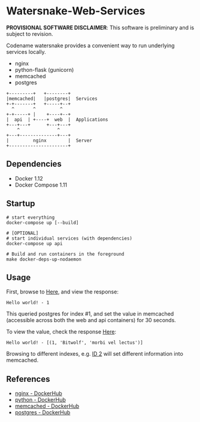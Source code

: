 # Watersnake-Web-Services

**PROVISIONAL SOFTWARE DISCLAIMER**: This software is preliminary and is subject to revision.

Codename watersnake provides a convenient way to run underlying services locally.

* nginx
* python-flask (gunicorn)
* memcached
* postgres

```
+---------+   +--------+
|memcached|   |postgres|  Services
+-+-------+   +-----+--+
  ^       ^         ^
+-+-----+ |    +----+--+
|  api  | +----+  web  |  Applications
+---+---+      +---+---+
    ^              ^
+---+--------------+---+
|         nginx        |  Server
+----------------------+

```

## Dependencies

* Docker 1.12
* Docker Compose 1.11

## Startup

```
# start everything
docker-compose up [--build]

# [OPTIONAL]
# start individual services (with dependencies)
docker-compose up api

# Build and run containers in the foreground
make docker-deps-up-nodaemon
```

## Usage

First, browse to [Here](http://localhost:8080), and view the response:
```
Hello world! - 1
```

This queried postgres for index #1, and set the value in memcached (accessible 
across both the web and api containers) for 30 seconds. 

To view the value, check the response [Here](http://localhost:8080/api):
```
Hello world! - [(1, 'Bitwolf', 'morbi vel lectus')]
```

Browsing to different indexes, e.g. [ID 2](http://localhost:8080/2) will set
different information into memcached. 

## References

* [nginx - DockerHub](https://hub.docker.com/_/nginx/)
* [python - DockerHub](https://hub.docker.com/_/python/)
* [memcached - DockerHub](https://hub.docker.com/_/memcached/)
* [postgres - DockerHub](https://hub.docker.com/_/postgres/)


